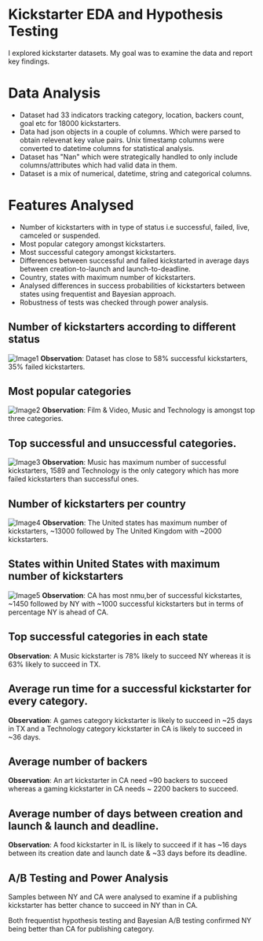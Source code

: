 # Kickstarter EDA and Hypothesis Testing

I explored kickstarter datasets. My goal was to examine the data and report key findings.

# Data Analysis

* Dataset had 33 indicators tracking category, location, backers count, goal etc for 18000 kickstarters.
* Data had json objects in a couple of columns. Which were parsed to obtain relevenat key value pairs. Unix timestamp columns were converted to datetime columns for statistical analysis.
* Dataset has "Nan" which were strategically handled to only include columns/attributes which had valid data in them.
* Dataset is a mix of numerical, datetime, string and categorical columns.

# Features Analysed

* Number of kickstarters with in type of status i.e successful, failed, live, camceled or suspended.
* Most popular category amongst kickstarters.
* Most successful category amongst kickstarters.
* Differences between successful and failed kickstarted in average days between creation-to-launch and launch-to-deadline.
* Country, states with maximum number of kickstarters.
* Analysed differences in success probabilities of kickstarters between states using frequentist and Bayesian approach.
* Robustness of tests was checked through power analysis.

## Number of kickstarters according to different status
![Image1](./status%.png)
**Observation**: Dataset has close to 58% successful kickstarters, 35% failed kickstarters.

## Most popular categories
![Image2](popular_cat.png)
**Observation**: Film & Video, Music and Technology is amongst top three categories.

## Top successful and unsuccessful categories.
![Image3](succ_fail.png)
**Observation**: Music has maximum number of successful kickstarters, 1589 and Technology is the only category which has more failed kickstarters than successful ones.

## Number of kickstarters per country
![Image4](country.png)
**Observation**: The United states has maximum number of kickstarters, ~13000 followed by The United Kingdom with ~2000 kickstarters.

## States within United States with maximum number of kickstarters
![Image5](states.png)
**Observation**: CA has most nmu,ber of successful kickstartes, ~1450 followed by NY with ~1000 successful kickstarters but in terms of percentage NY is ahead of CA.

## Top successful categories in each state
**Observation**: A Music kickstarter is 78% likely to succeed NY whereas it is 63% likely to succeed in TX.

## Average run time for a successful kickstarter for every category.
**Observation**: A games category kickstarter is likely to succeed in ~25 days in TX and a Technology category kickstarter in CA is likely to succeed in ~36 days.

## Average number of backers
**Observation**: An art kickstarter in CA need ~90 backers to succeed whereas a gaming kickstarter in CA needs ~ 2200 backers to succeed.

## Average number of days between creation and launch & launch and deadline.
**Observation**: A food kickstarter in IL is likely to succeed if it has ~16 days between its creation date and launch date & ~33 days before its deadline.

## A/B Testing and Power Analysis
Samples between NY and CA were analysed to examine if a publishing kickstarter has better chance to succeed in NY than in CA.

Both frequentist hypothesis testing and Bayesian A/B testing confirmed NY being better than CA for publishing category.
